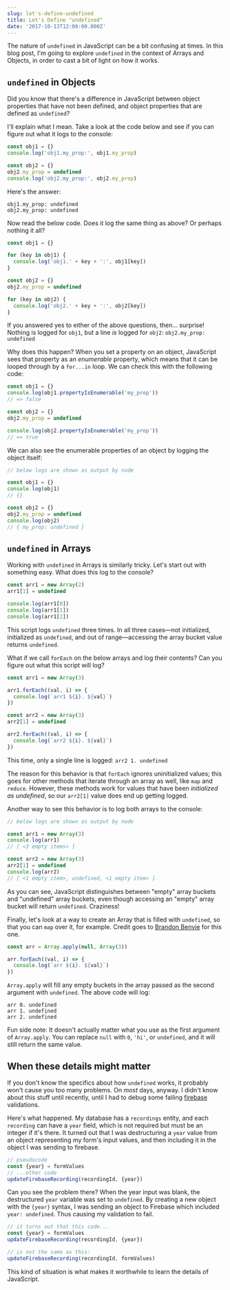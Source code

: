 ```yaml
---
slug: let's-define-undefined
title: Let's Define "undefined"
date: '2017-10-13T12:00:00.000Z'
---
```


The nature of `undefined` in JavaScript can be a bit confusing at times. In this blog post, I'm going to explore `undefined` in the context of Arrays and Objects, in order to cast a bit of light on how it works.

## `undefined` in Objects

Did you know that there's a difference in JavaScript between object properties that have not been defined, and object properties that are defined as `undefined`?

I'll explain what I mean. Take a look at the code below and see if you can figure out what it logs to the console:

```javascript
const obj1 = {}
console.log('obj1.my_prop:', obj1.my_prop)

const obj2 = {}
obj2.my_prop = undefined
console.log('obj2.my_prop:', obj2.my_prop)
```

Here's the answer:

```
obj1.my_prop: undefined
obj2.my_prop: undefined
```

Now read the below code. Does it log the same thing as above? Or perhaps nothing it all?

```javascript
const obj1 = {}

for (key in obj1) {
  console.log('obj1.' + key + ':', obj1[key])
}

const obj2 = {}
obj2.my_prop = undefined

for (key in obj2) {
  console.log('obj2.' + key + ':', obj2[key])
}
```

If you answered yes to either of the above questions, then... surprise! Nothing is logged for `obj1`, but a line *is* logged for `obj2`: `obj2.my_prop: undefined`

Why does this happen? When you set a property on an object, JavaScript sees that property as an *enumerable* property, which means that it can be looped through by a `for...in` loop. We can check this with the following code:

```javascript
const obj1 = {}
console.log(obj1.propertyIsEnumerable('my_prop'))
// => false

const obj2 = {}
obj2.my_prop = undefined

console.log(obj2.propertyIsEnumerable('my_prop'))
// => true
```

We can also see the enumerable properties of an object by logging the object itself:

```javascript
// below logs are shown as output by node

const obj1 = {}
console.log(obj1)
// {}

const obj2 = {}
obj2.my_prop = undefined
console.log(obj2)
// { my_prop: undefined }
```

## `undefined` in Arrays

Working with `undefined` in Arrays is similarly tricky. Let's start out with something easy. What does this log to the console?

```javascript
const arr1 = new Array(2)
arr1[1] = undefined

console.log(arr1[0])
console.log(arr1[1])
console.log(arr1[2])
```

This script logs `undefined` three times. In all three cases—not initialized, initialized as `undefined`, and out of range—accessing the array bucket value returns `undefined`.

What if we call `forEach` on the below arrays and log their contents? Can you figure out what this script will log?

```javascript
const arr1 = new Array(3)

arr1.forEach((val, i) => {
  console.log(`arr1 ${i}. ${val}`)
})

const arr2 = new Array(3)
arr2[1] = undefined

arr2.forEach((val, i) => {
  console.log(`arr2 ${i}. ${val}`)
})
```

This time, only a single line is logged: `arr2 1. undefined`

The reason for this behavior is that `forEach` ignores uninitialized values; this goes for other methods that iterate through an array as well, like `map` and `reduce`. However, these methods work for values that have been *initialized as undefined*, so our `arr2[1]` value does end up getting logged.

Another way to see this behavior is to log both arrays to the console:

```javascript
// below logs are shown as output by node

const arr1 = new Array(3)
console.log(arr1)
// [ <3 empty items> ]

const arr2 = new Array(3)
arr2[1] = undefined
console.log(arr2)
// [ <1 empty item>, undefined, <1 empty item> ]
```

As you can see, JavaScript distinguishes between "empty" array buckets and "undefined" array buckets, even though accessing an "empty" array bucket will return `undefined`. Craziness!

Finally, let's look at a way to create an Array that is filled with `undefined`, so that you can `map` over it, for example. Credit goes to [Brandon Benvie](https://mail.mozilla.org/pipermail/es-discuss/2012-April/022273.html) for this one.

```javascript
const arr = Array.apply(null, Array(3))

arr.forEach((val, i) => {
  console.log(`arr ${i}. ${val}`)
})
```

`Array.apply` will fill any empty buckets in the array passed as the second argument with `undefined`. The above code will log:

```
arr 0. undefined
arr 1. undefined
arr 2. undefined
```

Fun side note: It doesn't actually matter what you use as the first argument of `Array.apply`. You can replace `null` with `0`, `'hi'`, or `undefined`, and it will still return the same value.

## When these details might matter

If you don't know the specifics about how `undefined` works, it probably won't cause you too many problems. On *most* days, anyway. I didn't know about this stuff until recently, until I had to debug some failing [firebase](https://firebase.google.com/) validations.

Here's what happened. My database has a `recordings` entity, and each `recording` can have a `year` field, which is not required but must be an integer if it's there. It turned out that I was destructuring a `year` value from an object representing my form's input values, and then including it in the object I was sending to firebase.

```javascript
// pseudocode
const {year} = formValues
// ...other code
updateFirebaseRecording(recordingId, {year})
```

Can you see the problem there? When the year input was blank, the destructured `year` variable was set to `undefined`. By creating a new object with the `{year}` syntax, I was sending an object to Firebase which included `year: undefined`. Thus causing my validation to fail.

```javascript
// it turns out that this code...
const {year} = formValues
updateFirebaseRecording(recordingId, {year})

// is not the same as this:
updateFirebaseRecording(recordingId, formValues)
```

This kind of situation is what makes it worthwhile to learn the details of JavaScript.
